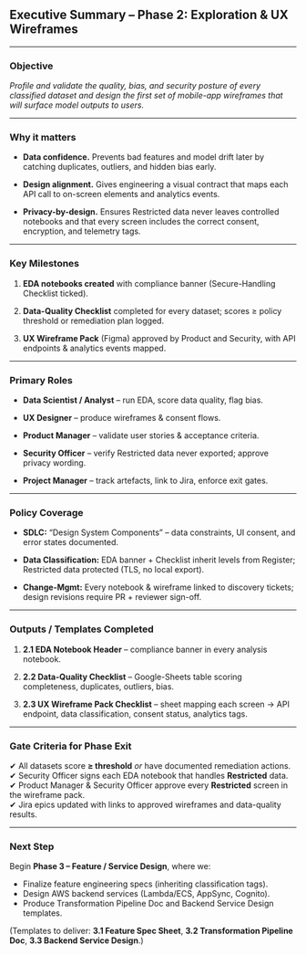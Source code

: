 ## Executive Summary – **Phase 2: Exploration & UX Wireframes**

---

### **Objective**

_Profile and validate the quality, bias, and security posture of every classified dataset and design the first set of mobile-app wireframes that will surface model outputs to users._

---

### **Why it matters**

- **Data confidence.** Prevents bad features and model drift later by catching duplicates, outliers, and hidden bias early.
    
- **Design alignment.** Gives engineering a visual contract that maps each API call to on-screen elements and analytics events.
    
- **Privacy-by-design.** Ensures Restricted data never leaves controlled notebooks and that every screen includes the correct consent, encryption, and telemetry tags.
    

---

### **Key Milestones**

1. **EDA notebooks created** with compliance banner (Secure-Handling Checklist ticked).
    
2. **Data-Quality Checklist** completed for every dataset; scores ≥ policy threshold or remediation plan logged.
    
3. **UX Wireframe Pack** (Figma) approved by Product and Security, with API endpoints & analytics events mapped.
    

---

### **Primary Roles**

- **Data Scientist / Analyst** – run EDA, score data quality, flag bias.
    
- **UX Designer** – produce wireframes & consent flows.
    
- **Product Manager** – validate user stories & acceptance criteria.
    
- **Security Officer** – verify Restricted data never exported; approve privacy wording.
    
- **Project Manager** – track artefacts, link to Jira, enforce exit gates.
    

---

### **Policy Coverage**

- **SDLC:** “Design System Components” – data constraints, UI consent, and error states documented.
    
- **Data Classification:** EDA banner + Checklist inherit levels from Register; Restricted data protected (TLS, no local export).
    
- **Change-Mgmt:** Every notebook & wireframe linked to discovery tickets; design revisions require PR + reviewer sign-off.
    

---

### **Outputs / Templates Completed**

1. **2.1 EDA Notebook Header** – compliance banner in every analysis notebook.
    
2. **2.2 Data-Quality Checklist** – Google-Sheets table scoring completeness, duplicates, outliers, bias.
    
3. **2.3 UX Wireframe Pack Checklist** – sheet mapping each screen → API endpoint, data classification, consent status, analytics tags.
    

---

### **Gate Criteria for Phase Exit**

✔ All datasets score **≥ threshold** _or_ have documented remediation actions.  
✔ Security Officer signs each EDA notebook that handles **Restricted** data.  
✔ Product Manager & Security Officer approve every **Restricted** screen in the wireframe pack.  
✔ Jira epics updated with links to approved wireframes and data-quality results.

---

### **Next Step**

Begin **Phase 3 – Feature / Service Design**, where we:

- Finalize feature engineering specs (inheriting classification tags).
- Design AWS backend services (Lambda/ECS, AppSync, Cognito).
- Produce Transformation Pipeline Doc and Backend Service Design templates.

(Templates to deliver: **3.1 Feature Spec Sheet**, **3.2 Transformation Pipeline Doc**, **3.3 Backend Service Design**.)